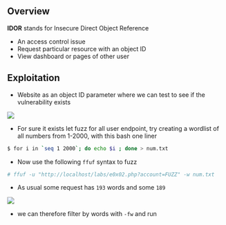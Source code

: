 ## **Overview**

**IDOR** stands for Insecure Direct Object Reference
- An access control issue
- Request particular resource with an object ID
- View dashboard or pages of other user


## **Exploitation**

- Website as an object ID parameter where we can test to see if the vulnerability exists

![](https://i.imgur.com/kQIIRgV.png)


- For sure it exists let fuzz for all user endpoint, try creating a wordlist of all numbers from 1-2000, with this bash one liner

```bash
$ for i in `seq 1 2000`; do echo $i ; done > num.txt
```

- Now use the following `ffuf` syntax to fuzz

```bash
# ffuf -u "http://localhost/labs/e0x02.php?account=FUZZ" -w num.txt
```


- As usual some request has `193` words and some `189` 

![](https://i.imgur.com/RKUv0Wm.png)

- we can therefore filter by words with `-fw` and run